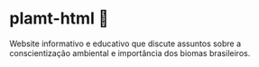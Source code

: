 # plamt-html 🍃
Website informativo e educativo que discute assuntos sobre a conscientização ambiental e importância dos biomas brasileiros.
